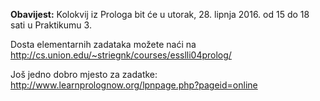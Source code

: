 **Obavijest:** Kolokvij iz Prologa bit će u utorak, 28. lipnja 2016. od 15 do 18 sati u Praktikumu 3.

Dosta elementarnih zadataka možete naći na http://cs.union.edu/~striegnk/courses/esslli04prolog/

Još jedno dobro mjesto za zadatke: http://www.learnprolognow.org/lpnpage.php?pageid=online
